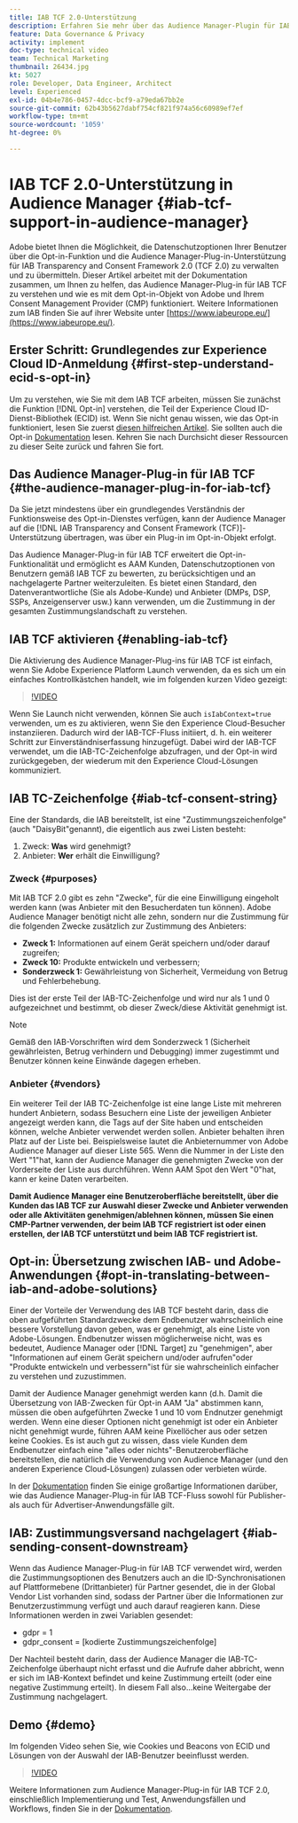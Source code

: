 ```yaml
---
title: IAB TCF 2.0-Unterstützung
description: Erfahren Sie mehr über das Audience Manager-Plugin für IAB TCF und wie es mit dem Opt-in-Objekt von Adobe und Ihrem Consent Management Provider (CMP) funktioniert.
feature: Data Governance & Privacy
activity: implement
doc-type: technical video
team: Technical Marketing
thumbnail: 26434.jpg
kt: 5027
role: Developer, Data Engineer, Architect
level: Experienced
exl-id: 04b4e786-0457-4dcc-bcf9-a79eda67bb2e
source-git-commit: 62b43b5627dabf754cf821f974a56c60989ef7ef
workflow-type: tm+mt
source-wordcount: '1059'
ht-degree: 0%

---
```


# IAB TCF 2.0-Unterstützung in Audience Manager {#iab-tcf-support-in-audience-manager}

Adobe bietet Ihnen die Möglichkeit, die Datenschutzoptionen Ihrer Benutzer über die Opt-in-Funktion und die Audience Manager-Plug-in-Unterstützung für IAB Transparency and Consent Framework 2.0 (TCF 2.0) zu verwalten und zu übermitteln. Dieser Artikel arbeitet mit der Dokumentation zusammen, um Ihnen zu helfen, das Audience Manager-Plug-in für IAB TCF zu verstehen und wie es mit dem Opt-in-Objekt von Adobe und Ihrem Consent Management Provider (CMP) funktioniert. Weitere Informationen zum IAB finden Sie auf ihrer Website unter [https://www.iabeurope.eu/](https://www.iabeurope.eu/).

## Erster Schritt: Grundlegendes zur Experience Cloud ID-Anmeldung {#first-step-understand-ecid-s-opt-in}

Um zu verstehen, wie Sie mit dem IAB TCF arbeiten, müssen Sie zunächst die Funktion [!DNL Opt-in] verstehen, die Teil der Experience Cloud ID-Dienst-Bibliothek (ECID) ist. Wenn Sie nicht genau wissen, wie das Opt-in funktioniert, lesen Sie zuerst [diesen hilfreichen Artikel](https://experienceleague.adobe.com/docs/core-services-learn/tutorials/id-service/use-opt-in-to-control-experience-cloud-activities-based-on-user-consent.html). Sie sollten auch die Opt-in [Dokumentation](https://experienceleague.adobe.com/docs/id-service/using/implementation/opt-in-service/optin-overview.html) lesen. Kehren Sie nach Durchsicht dieser Ressourcen zu dieser Seite zurück und fahren Sie fort.

## Das Audience Manager-Plug-in für IAB TCF {#the-audience-manager-plug-in-for-iab-tcf}

Da Sie jetzt mindestens über ein grundlegendes Verständnis der Funktionsweise des Opt-in-Dienstes verfügen, kann der Audience Manager auf die [!DNL IAB Transparency and Consent Framework (TCF)]-Unterstützung übertragen, was über ein Plug-in im Opt-in-Objekt erfolgt.

Das Audience Manager-Plug-in für IAB TCF erweitert die Opt-in-Funktionalität und ermöglicht es AAM Kunden, Datenschutzoptionen von Benutzern gemäß IAB TCF zu bewerten, zu berücksichtigen und an nachgelagerte Partner weiterzuleiten. Es bietet einen Standard, den Datenverantwortliche (Sie als Adobe-Kunde) und Anbieter (DMPs, DSP, SSPs, Anzeigenserver usw.) kann verwenden, um die Zustimmung in der gesamten Zustimmungslandschaft zu verstehen.

## IAB TCF aktivieren {#enabling-iab-tcf}

Die Aktivierung des Audience Manager-Plug-ins für IAB TCF ist einfach, wenn Sie Adobe Experience Platform Launch verwenden, da es sich um ein einfaches Kontrollkästchen handelt, wie im folgenden kurzen Video gezeigt:

>[!VIDEO](https://video.tv.adobe.com/v/26433/?quality=12)

Wenn Sie Launch nicht verwenden, können Sie auch `isIabContext=true` verwenden, um es zu aktivieren, wenn Sie den Experience Cloud-Besucher instanziieren. Dadurch wird der IAB-TCF-Fluss initiiert, d. h. ein weiterer Schritt zur Einverständniserfassung hinzugefügt. Dabei wird der IAB-TCF verwendet, um die IAB-TC-Zeichenfolge abzufragen, und der Opt-in wird zurückgegeben, der wiederum mit den Experience Cloud-Lösungen kommuniziert.

## IAB TC-Zeichenfolge {#iab-tcf-consent-string}

Eine der Standards, die IAB bereitstellt, ist eine &quot;Zustimmungszeichenfolge&quot;(auch &quot;DaisyBit&quot;genannt), die eigentlich aus zwei Listen besteht:

1. Zweck: **Was** wird genehmigt?
1. Anbieter: **Wer** erhält die Einwilligung?

### Zweck {#purposes}

Mit IAB TCF 2.0 gibt es zehn &quot;Zwecke&quot;, für die eine Einwilligung eingeholt werden kann (was Anbieter mit den Besucherdaten tun können). Adobe Audience Manager benötigt nicht alle zehn, sondern nur die Zustimmung für die folgenden Zwecke zusätzlich zur Zustimmung des Anbieters:

* **Zweck 1:** Informationen auf einem Gerät speichern und/oder darauf zugreifen;
* **Zweck 10:** Produkte entwickeln und verbessern;
* **Sonderzweck 1:** Gewährleistung von Sicherheit, Vermeidung von Betrug und Fehlerbehebung.

Dies ist der erste Teil der IAB-TC-Zeichenfolge und wird nur als 1 und 0 aufgezeichnet und bestimmt, ob dieser Zweck/diese Aktivität genehmigt ist.

>[!NOTE]
>
>Gemäß den IAB-Vorschriften wird dem Sonderzweck 1 (Sicherheit gewährleisten, Betrug verhindern und Debugging) immer zugestimmt und Benutzer können keine Einwände dagegen erheben.

### Anbieter {#vendors}

Ein weiterer Teil der IAB TC-Zeichenfolge ist eine lange Liste mit mehreren hundert Anbietern, sodass Besuchern eine Liste der jeweiligen Anbieter angezeigt werden kann, die Tags auf der Site haben und entscheiden können, welche Anbieter verwendet werden sollen. Anbieter behalten ihren Platz auf der Liste bei. Beispielsweise lautet die Anbieternummer von Adobe Audience Manager auf dieser Liste 565. Wenn die Nummer in der Liste den Wert &quot;1&quot;hat, kann der Audience Manager die genehmigten Zwecke von der Vorderseite der Liste aus durchführen. Wenn AAM Spot den Wert &quot;0&quot;hat, kann er keine Daten verarbeiten.

**Damit Audience Manager eine Benutzeroberfläche bereitstellt, über die Kunden das IAB TCF zur Auswahl dieser Zwecke und Anbieter verwenden oder alle Aktivitäten genehmigen/ablehnen können, müssen Sie einen CMP-Partner verwenden, der beim IAB TCF registriert ist oder einen erstellen, der IAB TCF unterstützt und beim IAB TCF registriert ist.**

## Opt-in: Übersetzung zwischen IAB- und Adobe-Anwendungen {#opt-in-translating-between-iab-and-adobe-solutions}

Einer der Vorteile der Verwendung des IAB TCF besteht darin, dass die oben aufgeführten Standardzwecke dem Endbenutzer wahrscheinlich eine bessere Vorstellung davon geben, was er genehmigt, als eine Liste von Adobe-Lösungen. Endbenutzer wissen möglicherweise nicht, was es bedeutet, Audience Manager oder [!DNL Target] zu &quot;genehmigen&quot;, aber &quot;Informationen auf einem Gerät speichern und/oder aufrufen&quot;oder &quot;Produkte entwickeln und verbessern&quot;ist für sie wahrscheinlich einfacher zu verstehen und zuzustimmen.

Damit der Audience Manager genehmigt werden kann (d.h. Damit die Übersetzung von IAB-Zwecken für Opt-in AAM &quot;Ja&quot; abstimmen kann, müssen die oben aufgeführten Zwecke 1 und 10 vom Endnutzer genehmigt werden. Wenn eine dieser Optionen nicht genehmigt ist oder ein Anbieter nicht genehmigt wurde, führen AAM keine Pixellöcher aus oder setzen keine Cookies. Es ist auch gut zu wissen, dass viele Kunden dem Endbenutzer einfach eine &quot;alles oder nichts&quot;-Benutzeroberfläche bereitstellen, die natürlich die Verwendung von Audience Manager (und den anderen Experience Cloud-Lösungen) zulassen oder verbieten würde.

In der [Dokumentation](https://experienceleague.adobe.com/docs/audience-manager/user-guide/overview/data-privacy/consent-management/aam-iab-plugin.html?lang=en) finden Sie einige großartige Informationen darüber, wie das Audience Manager-Plug-in für IAB TCF-Fluss sowohl für Publisher- als auch für Advertiser-Anwendungsfälle gilt.

## IAB: Zustimmungsversand nachgelagert {#iab-sending-consent-downstream}

Wenn das Audience Manager-Plug-in für IAB TCF verwendet wird, werden die Zustimmungsoptionen des Benutzers auch an die ID-Synchronisationen auf Plattformebene (Drittanbieter) für Partner gesendet, die in der Global Vendor List vorhanden sind, sodass der Partner über die Informationen zur Benutzerzustimmung verfügt und auch darauf reagieren kann. Diese Informationen werden in zwei Variablen gesendet:

* gdpr = 1
* gdpr_consent = [kodierte Zustimmungszeichenfolge]

Der Nachteil besteht darin, dass der Audience Manager die IAB-TC-Zeichenfolge überhaupt nicht erfasst und die Aufrufe daher abbricht, wenn er sich im IAB-Kontext befindet und keine Zustimmung erteilt (oder eine negative Zustimmung erteilt). In diesem Fall also...keine Weitergabe der Zustimmung nachgelagert.

## Demo {#demo}

Im folgenden Video sehen Sie, wie Cookies und Beacons von ECID und Lösungen von der Auswahl der IAB-Benutzer beeinflusst werden.

>[!VIDEO](https://video.tv.adobe.com/v/26434/?quality=12)

Weitere Informationen zum Audience Manager-Plug-in für IAB TCF 2.0, einschließlich Implementierung und Test, Anwendungsfällen und Workflows, finden Sie in der [Dokumentation](https://experienceleague.adobe.com/docs/audience-manager/user-guide/overview/data-privacy/consent-management/aam-iab-plugin.html).
